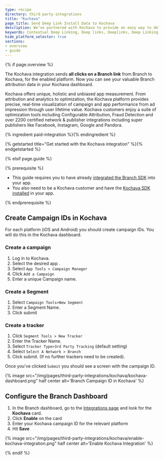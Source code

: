 ```yaml
---
type: recipe
directory: third-party-integrations
title: "Kochava"
page_title: Send Deep Link Install Data to Kochava
description: We’ve partnered with Kochava to provide an easy way to deliver Branch installs and attributions to your Kochava dashboard. Learn how to set it up.
keywords: Contextual Deep Linking, Deep links, Deeplinks, Deep Linking, Deeplinking, Deferred Deep Linking, Deferred Deeplinking, Google App Indexing, Google App Invites, Apple Universal Links, Apple Spotlight Search, Facebook App Links, AppLinks, Deepviews, Deep views, Analytics, Install Data, Kochava
hide_platform_selector: true
sections:
- overview
- guide
---
```


{% if page.overview %}

The Kochava integration sends **all clicks on a Branch link** from Branch to Kochava, for the enabled platform. Now you can see your valuable Branch attribution data in your Kochava dashboard.

Kochava offers unique, holistic and unbiased app measurement. From attribution and analytics to optimization, the Kochava platform provides precise, real-time visualization of campaign and app performance from ad impression through user lifetime value. Kochava customers enjoy a suite of optimization tools including Configurable Attribution, Fraud Detection and over 2200 certified network & publisher integrations including super publishers like Facebook, Instagram, Google and Pandora.

{% ingredient paid-integration %}{% endingredient %}

{% getstarted title="Get started with the Kochava integration" %}{% endgetstarted %}

{% elsif page.guide %}

{% prerequisite %}

- This guide requires you to have already [integrated the Branch SDK]({{base.url}}/getting-started/sdk-integration-guide) into your app.
- You also need to be a Kochava customer and have the [Kochava SDK installed](http://support.kochava.com/sdk-integration) in your app.

{% endprerequisite %}

## Create Campaign IDs in Kochava

For each platform (iOS and Android) you should create campaign IDs. You will do this in the Kochava dashboard.

### Create a campaign

1. Log in to Kochava.
1. Select the desired app .
1. Select `App Tools > Campaign Manager`
1. Click `Add a Campaign`
1. Enter a unique Campaign name.

### Create a Segment

1. Select `Campaign Tools>New Segment`
1. Enter a Segment Name.
1. Click submit

### Create a tracker

1. Click `Segment Tools > New Tracker`
1. Enter the Tracker Name.
1. Select `Tracker Type>3rd Party Tracking` (default setting)
1. Select `Select A Network > Branch`
1. Click submit. (If no further trackers need to be created).

Once you've clicked `Submit` you should see a screen with the campaign ID.

{% image src="/img/pages/third-party-integrations/kochava/kochava-dashboard.png" half center alt='Branch Campaign ID in Kochava' %}

## Configure the Branch Dashboard

1. In the Branch dashboard, go to the [Integrations page](https://dashboard.branch.io/integrations) and look for the **Kochava** card.
1. Click **Enable** on the card
1. Enter your Kochava campaign ID for the relevant platform
1. Hit **Save**

{% image src="/img/pages/third-party-integrations/kochava/enable-kochava-integration.png" half center alt='Enable Kochava Integration' %}

{% endif %}